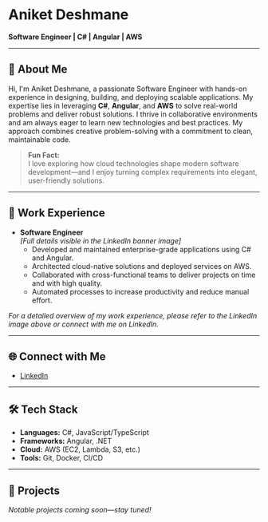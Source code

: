 # Aniket Deshmane

**Software Engineer | C# | Angular | AWS**

---


## 👋 About Me

Hi, I'm Aniket Deshmane, a passionate Software Engineer with hands-on experience in designing, building, and deploying scalable applications. My expertise lies in leveraging **C#**, **Angular**, and **AWS** to solve real-world problems and deliver robust solutions. I thrive in collaborative environments and am always eager to learn new technologies and best practices. My approach combines creative problem-solving with a commitment to clean, maintainable code.

> **Fun Fact:**  
> I love exploring how cloud technologies shape modern software development—and I enjoy turning complex requirements into elegant, user-friendly solutions.

---

## 💼 Work Experience

- **Software Engineer**  
  _[Full details visible in the LinkedIn banner image]_  
  - Developed and maintained enterprise-grade applications using C# and Angular.
  - Architected cloud-native solutions and deployed services on AWS.
  - Collaborated with cross-functional teams to deliver projects on time and with high quality.
  - Automated processes to increase productivity and reduce manual effort.

*For a detailed overview of my work experience, please refer to the LinkedIn image above or connect with me on LinkedIn.*

---

## 🌐 Connect with Me

- [LinkedIn](https://www.linkedin.com/in/aniketdeshmane/)

---

## 🛠️ Tech Stack

- **Languages:** C#, JavaScript/TypeScript
- **Frameworks:** Angular, .NET
- **Cloud:** AWS (EC2, Lambda, S3, etc.)
- **Tools:** Git, Docker, CI/CD

---

## 🚀 Projects

*Notable projects coming soon—stay tuned!*
